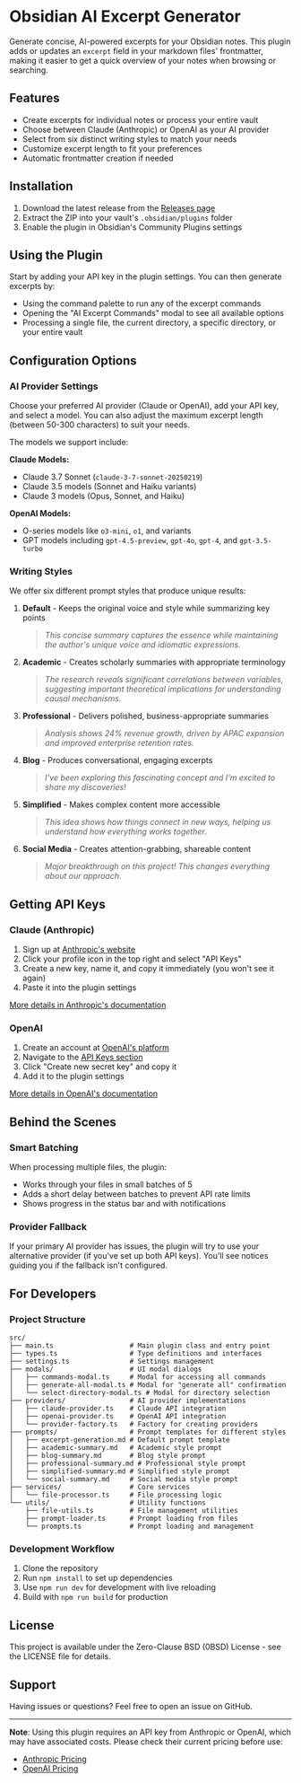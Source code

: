 # Obsidian AI Excerpt Generator

Generate concise, AI-powered excerpts for your Obsidian notes. This plugin adds or updates an `excerpt` field in your markdown files' frontmatter, making it easier to get a quick overview of your notes when browsing or searching.

## Features

-   Create excerpts for individual notes or process your entire vault
-   Choose between Claude (Anthropic) or OpenAI as your AI provider
-   Select from six distinct writing styles to match your needs
-   Customize excerpt length to fit your preferences
-   Automatic frontmatter creation if needed

## Installation

1. Download the latest release from the [Releases page](https://github.com/iammatthias/obsidian-ai-excerpt-generator/releases)
2. Extract the ZIP into your vault's `.obsidian/plugins` folder
3. Enable the plugin in Obsidian's Community Plugins settings

## Using the Plugin

Start by adding your API key in the plugin settings. You can then generate excerpts by:

-   Using the command palette to run any of the excerpt commands
-   Opening the "AI Excerpt Commands" modal to see all available options
-   Processing a single file, the current directory, a specific directory, or your entire vault

## Configuration Options

### AI Provider Settings

Choose your preferred AI provider (Claude or OpenAI), add your API key, and select a model. You can also adjust the maximum excerpt length (between 50-300 characters) to suit your needs.

The models we support include:

**Claude Models:**

-   Claude 3.7 Sonnet (`claude-3-7-sonnet-20250219`)
-   Claude 3.5 models (Sonnet and Haiku variants)
-   Claude 3 models (Opus, Sonnet, and Haiku)

**OpenAI Models:**

-   O-series models like `o3-mini`, `o1`, and variants
-   GPT models including `gpt-4.5-preview`, `gpt-4o`, `gpt-4`, and `gpt-3.5-turbo`

### Writing Styles

We offer six different prompt styles that produce unique results:

1. **Default** - Keeps the original voice and style while summarizing key points

    > _This concise summary captures the essence while maintaining the author's unique voice and idiomatic expressions._

2. **Academic** - Creates scholarly summaries with appropriate terminology

    > _The research reveals significant correlations between variables, suggesting important theoretical implications for understanding causal mechanisms._

3. **Professional** - Delivers polished, business-appropriate summaries

    > _Analysis shows 24% revenue growth, driven by APAC expansion and improved enterprise retention rates._

4. **Blog** - Produces conversational, engaging excerpts

    > _I've been exploring this fascinating concept and I'm excited to share my discoveries!_

5. **Simplified** - Makes complex content more accessible

    > _This idea shows how things connect in new ways, helping us understand how everything works together._

6. **Social Media** - Creates attention-grabbing, shareable content
    > _Major breakthrough on this project! This changes everything about our approach._

## Getting API Keys

### Claude (Anthropic)

1. Sign up at [Anthropic's website](https://www.anthropic.com)
2. Click your profile icon in the top right and select "API Keys"
3. Create a new key, name it, and copy it immediately (you won't see it again)
4. Paste it into the plugin settings

[More details in Anthropic's documentation](https://docs.anthropic.com/en/api/getting-started)

### OpenAI

1. Create an account at [OpenAI's platform](https://platform.openai.com/signup)
2. Navigate to the [API Keys section](https://platform.openai.com/account/api-keys)
3. Click "Create new secret key" and copy it
4. Add it to the plugin settings

[More details in OpenAI's documentation](https://platform.openai.com/docs/quickstart)

## Behind the Scenes

### Smart Batching

When processing multiple files, the plugin:

-   Works through your files in small batches of 5
-   Adds a short delay between batches to prevent API rate limits
-   Shows progress in the status bar and with notifications

### Provider Fallback

If your primary AI provider has issues, the plugin will try to use your alternative provider (if you've set up both API keys). You'll see notices guiding you if the fallback isn't configured.

## For Developers

### Project Structure

```
src/
├── main.ts                   # Main plugin class and entry point
├── types.ts                  # Type definitions and interfaces
├── settings.ts               # Settings management
├── modals/                   # UI modal dialogs
│   ├── commands-modal.ts     # Modal for accessing all commands
│   ├── generate-all-modal.ts # Modal for "generate all" confirmation
│   └── select-directory-modal.ts # Modal for directory selection
├── providers/                # AI provider implementations
│   ├── claude-provider.ts    # Claude API integration
│   ├── openai-provider.ts    # OpenAI API integration
│   └── provider-factory.ts   # Factory for creating providers
├── prompts/                  # Prompt templates for different styles
│   ├── excerpt-generation.md # Default prompt template
│   ├── academic-summary.md   # Academic style prompt
│   ├── blog-summary.md       # Blog style prompt
│   ├── professional-summary.md # Professional style prompt
│   ├── simplified-summary.md # Simplified style prompt
│   └── social-summary.md     # Social media style prompt
├── services/                 # Core services
│   └── file-processor.ts     # File processing logic
└── utils/                    # Utility functions
    ├── file-utils.ts         # File management utilities
    ├── prompt-loader.ts      # Prompt loading from files
    └── prompts.ts            # Prompt loading and management
```

### Development Workflow

1. Clone the repository
2. Run `npm install` to set up dependencies
3. Use `npm run dev` for development with live reloading
4. Build with `npm run build` for production

## License

This project is available under the Zero-Clause BSD (0BSD) License - see the LICENSE file for details.

## Support

Having issues or questions? Feel free to open an issue on GitHub.

---

**Note**: Using this plugin requires an API key from Anthropic or OpenAI, which may have associated costs. Please check their current pricing before use:

-   [Anthropic Pricing](https://www.anthropic.com/pricing)
-   [OpenAI Pricing](https://openai.com/pricing)

